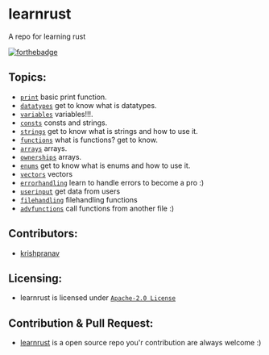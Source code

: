 # learnrust
A repo for learning rust 

[![forthebadge](https://forthebadge.com/images/badges/made-with-rust.svg)](https://forthebadge.com)

## Topics:
- [`print`](print) basic print function.
- [`datatypes`](datatypes) get to know what is datatypes.
- [`variables`](variables) variables!!!.
- [`consts`](consts) consts and strings.
- [`strings`](strings) get to know what is strings and how to use it.
- [`functions`](functions) what is functions? get to know.
- [`arrays`](arrays) arrays.
- [`ownerships`](arrays) arrays.
- [`enums`](enums) get to know what is enums and how to use it.
- [`vectors`](vectors) vectors
- [`errorhandling`](errorhandling) learn to handle errors to become a pro :) 
- [`userinput`](userinput) get data from users 
- [`filehandling`](filehandling) filehandling functions
- [`advfunctions`](advfunctions) call functions from another file :) 


## Contributors:
- [krishpranav](https://github.com/krishpranav)

## Licensing:
- learnrust is licensed under [`Apache-2.0 License`](LICENSE)

## Contribution & Pull Request:
- [learnrust](https://github.com/krishpranav/learnrust) is a open source repo you'r contribution are always welcome :)
